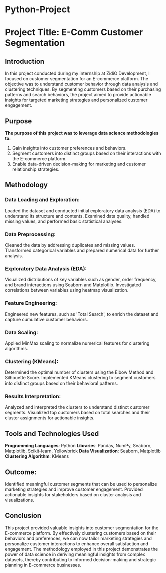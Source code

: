 # Python-Project
# Project Title: **E-Comm Customer Segmentation**

## Introduction 
In this project conducted during my internship at ZidiO Development, I focused on customer segmentation for an E-commerce platform. The objective was to understand customer behavior through data analysis and clustering techniques. By segmenting customers based on their purchasing patterns and search behaviors, the project aimed to provide actionable insights for targeted marketing strategies and personalized customer engagement.

## Purpose
**The purpose of this project was to leverage data science methodologies to:**
1. Gain insights into customer preferences and behaviors.
2. Segment customers into distinct groups based on their interactions with the E-commerce platform.
3. Enable data-driven decision-making for marketing and customer relationship strategies.

## Methodology
### Data Loading and Exploration:
Loaded the dataset and conducted initial exploratory data analysis (EDA) to understand its structure and contents.
Examined data quality, handled missing values, and performed basic statistical analyses.

### Data Preprocessing:
Cleaned the data by addressing duplicates and missing values.
Transformed categorical variables and prepared numerical data for further analysis.

### Exploratory Data Analysis (EDA):
Visualized distributions of key variables such as gender, order frequency, and brand interactions using Seaborn and Matplotlib.
Investigated correlations between variables using heatmap visualization.

### Feature Engineering:
Engineered new features, such as 'Total Search', to enrich the dataset and capture cumulative customer behaviors.

### Data Scaling:
Applied MinMax scaling to normalize numerical features for clustering algorithms.

### Clustering (KMeans):
Determined the optimal number of clusters using the Elbow Method and Silhouette Score.
Implemented KMeans clustering to segment customers into distinct groups based on their behavioral patterns.

### Results Interpretation:
Analyzed and interpreted the clusters to understand distinct customer segments.
Visualized top customers based on total searches and their cluster assignments for actionable insights.

## Tools and Technologies Used
**Programming Languages**: Python
**Librarie**s: Pandas, NumPy, Seaborn, Matplotlib, Scikit-learn, Yellowbrick
**Data Visualization**: Seaborn, Matplotlib
**Clustering Algorithm**: KMeans

## Outcome:
Identified meaningful customer segments that can be used to personalize marketing strategies and improve customer engagement.
Provided actionable insights for stakeholders based on cluster analysis and visualizations.

## Conclusion
This project provided valuable insights into customer segmentation for the E-commerce platform. By effectively clustering customers based on their behaviors and preferences, we can now tailor marketing strategies and personalize customer interactions to enhance overall satisfaction and engagement. The methodology employed in this project demonstrates the power of data science in deriving meaningful insights from complex datasets, thereby contributing to informed decision-making and strategic planning in E-commerce businesses.

